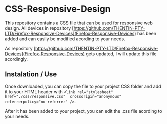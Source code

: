 # CSS-Responsive-Design
This repository contains a CSS file that can be used for responsive web design.
All devices in repository [https://github.com/THENTIN-PTY-LTD/Firefox-Responsive-Devices](Firefox-Responsive-Devices) has been added and can easily be modified acording to your needs.

As repository [https://github.com/THENTIN-PTY-LTD/Firefox-Responsive-Devices](Firefox-Responsive-Devices) gets updated, I will update this file acordingly.

## Instalation / Use
Once downloaded, you can copy the file to your project CSS folder and add it to your HTML header with `<link rel="stylesheet" href="./css/responsive.css"  crossorigin="anonymous" referrerpolicy="no-referrer" />`.

After it has been added to your project, you can edit the .css file acording to your needs.